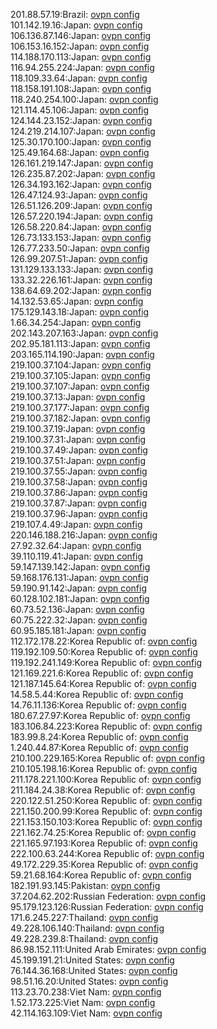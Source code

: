201.88.57.19:Brazil: [ovpn config](vpn/201_88_57_19.ovpn)  
101.142.19.16:Japan: [ovpn config](vpn/101_142_19_16.ovpn)  
106.136.87.146:Japan: [ovpn config](vpn/106_136_87_146.ovpn)  
106.153.16.152:Japan: [ovpn config](vpn/106_153_16_152.ovpn)  
114.188.170.113:Japan: [ovpn config](vpn/114_188_170_113.ovpn)  
116.94.255.224:Japan: [ovpn config](vpn/116_94_255_224.ovpn)  
118.109.33.64:Japan: [ovpn config](vpn/118_109_33_64.ovpn)  
118.158.191.108:Japan: [ovpn config](vpn/118_158_191_108.ovpn)  
118.240.254.100:Japan: [ovpn config](vpn/118_240_254_100.ovpn)  
121.114.45.106:Japan: [ovpn config](vpn/121_114_45_106.ovpn)  
124.144.23.152:Japan: [ovpn config](vpn/124_144_23_152.ovpn)  
124.219.214.107:Japan: [ovpn config](vpn/124_219_214_107.ovpn)  
125.30.170.100:Japan: [ovpn config](vpn/125_30_170_100.ovpn)  
125.49.164.68:Japan: [ovpn config](vpn/125_49_164_68.ovpn)  
126.161.219.147:Japan: [ovpn config](vpn/126_161_219_147.ovpn)  
126.235.87.202:Japan: [ovpn config](vpn/126_235_87_202.ovpn)  
126.34.193.162:Japan: [ovpn config](vpn/126_34_193_162.ovpn)  
126.47.124.93:Japan: [ovpn config](vpn/126_47_124_93.ovpn)  
126.51.126.209:Japan: [ovpn config](vpn/126_51_126_209.ovpn)  
126.57.220.194:Japan: [ovpn config](vpn/126_57_220_194.ovpn)  
126.58.220.84:Japan: [ovpn config](vpn/126_58_220_84.ovpn)  
126.73.133.153:Japan: [ovpn config](vpn/126_73_133_153.ovpn)  
126.77.233.50:Japan: [ovpn config](vpn/126_77_233_50.ovpn)  
126.99.207.51:Japan: [ovpn config](vpn/126_99_207_51.ovpn)  
131.129.133.133:Japan: [ovpn config](vpn/131_129_133_133.ovpn)  
133.32.226.161:Japan: [ovpn config](vpn/133_32_226_161.ovpn)  
138.64.69.202:Japan: [ovpn config](vpn/138_64_69_202.ovpn)  
14.132.53.65:Japan: [ovpn config](vpn/14_132_53_65.ovpn)  
175.129.143.18:Japan: [ovpn config](vpn/175_129_143_18.ovpn)  
1.66.34.254:Japan: [ovpn config](vpn/1_66_34_254.ovpn)  
202.143.207.163:Japan: [ovpn config](vpn/202_143_207_163.ovpn)  
202.95.181.113:Japan: [ovpn config](vpn/202_95_181_113.ovpn)  
203.165.114.190:Japan: [ovpn config](vpn/203_165_114_190.ovpn)  
219.100.37.104:Japan: [ovpn config](vpn/219_100_37_104.ovpn)  
219.100.37.105:Japan: [ovpn config](vpn/219_100_37_105.ovpn)  
219.100.37.107:Japan: [ovpn config](vpn/219_100_37_107.ovpn)  
219.100.37.13:Japan: [ovpn config](vpn/219_100_37_13.ovpn)  
219.100.37.177:Japan: [ovpn config](vpn/219_100_37_177.ovpn)  
219.100.37.182:Japan: [ovpn config](vpn/219_100_37_182.ovpn)  
219.100.37.19:Japan: [ovpn config](vpn/219_100_37_19.ovpn)  
219.100.37.31:Japan: [ovpn config](vpn/219_100_37_31.ovpn)  
219.100.37.49:Japan: [ovpn config](vpn/219_100_37_49.ovpn)  
219.100.37.51:Japan: [ovpn config](vpn/219_100_37_51.ovpn)  
219.100.37.55:Japan: [ovpn config](vpn/219_100_37_55.ovpn)  
219.100.37.58:Japan: [ovpn config](vpn/219_100_37_58.ovpn)  
219.100.37.86:Japan: [ovpn config](vpn/219_100_37_86.ovpn)  
219.100.37.87:Japan: [ovpn config](vpn/219_100_37_87.ovpn)  
219.100.37.96:Japan: [ovpn config](vpn/219_100_37_96.ovpn)  
219.107.4.49:Japan: [ovpn config](vpn/219_107_4_49.ovpn)  
220.146.188.216:Japan: [ovpn config](vpn/220_146_188_216.ovpn)  
27.92.32.64:Japan: [ovpn config](vpn/27_92_32_64.ovpn)  
39.110.119.41:Japan: [ovpn config](vpn/39_110_119_41.ovpn)  
59.147.139.142:Japan: [ovpn config](vpn/59_147_139_142.ovpn)  
59.168.176.131:Japan: [ovpn config](vpn/59_168_176_131.ovpn)  
59.190.91.142:Japan: [ovpn config](vpn/59_190_91_142.ovpn)  
60.128.102.181:Japan: [ovpn config](vpn/60_128_102_181.ovpn)  
60.73.52.136:Japan: [ovpn config](vpn/60_73_52_136.ovpn)  
60.75.222.32:Japan: [ovpn config](vpn/60_75_222_32.ovpn)  
60.95.185.181:Japan: [ovpn config](vpn/60_95_185_181.ovpn)  
112.172.178.22:Korea Republic of: [ovpn config](vpn/112_172_178_22.ovpn)  
119.192.109.50:Korea Republic of: [ovpn config](vpn/119_192_109_50.ovpn)  
119.192.241.149:Korea Republic of: [ovpn config](vpn/119_192_241_149.ovpn)  
121.169.221.6:Korea Republic of: [ovpn config](vpn/121_169_221_6.ovpn)  
121.187.145.64:Korea Republic of: [ovpn config](vpn/121_187_145_64.ovpn)  
14.58.5.44:Korea Republic of: [ovpn config](vpn/14_58_5_44.ovpn)  
14.76.11.136:Korea Republic of: [ovpn config](vpn/14_76_11_136.ovpn)  
180.67.27.97:Korea Republic of: [ovpn config](vpn/180_67_27_97.ovpn)  
183.106.84.223:Korea Republic of: [ovpn config](vpn/183_106_84_223.ovpn)  
183.99.8.24:Korea Republic of: [ovpn config](vpn/183_99_8_24.ovpn)  
1.240.44.87:Korea Republic of: [ovpn config](vpn/1_240_44_87.ovpn)  
210.100.229.165:Korea Republic of: [ovpn config](vpn/210_100_229_165.ovpn)  
210.105.198.16:Korea Republic of: [ovpn config](vpn/210_105_198_16.ovpn)  
211.178.221.100:Korea Republic of: [ovpn config](vpn/211_178_221_100.ovpn)  
211.184.24.38:Korea Republic of: [ovpn config](vpn/211_184_24_38.ovpn)  
220.122.51.250:Korea Republic of: [ovpn config](vpn/220_122_51_250.ovpn)  
221.150.200.99:Korea Republic of: [ovpn config](vpn/221_150_200_99.ovpn)  
221.153.150.103:Korea Republic of: [ovpn config](vpn/221_153_150_103.ovpn)  
221.162.74.25:Korea Republic of: [ovpn config](vpn/221_162_74_25.ovpn)  
221.165.97.193:Korea Republic of: [ovpn config](vpn/221_165_97_193.ovpn)  
222.100.63.244:Korea Republic of: [ovpn config](vpn/222_100_63_244.ovpn)  
49.172.229.35:Korea Republic of: [ovpn config](vpn/49_172_229_35.ovpn)  
59.21.68.164:Korea Republic of: [ovpn config](vpn/59_21_68_164.ovpn)  
182.191.93.145:Pakistan: [ovpn config](vpn/182_191_93_145.ovpn)  
37.204.62.202:Russian Federation: [ovpn config](vpn/37_204_62_202.ovpn)  
95.179.123.126:Russian Federation: [ovpn config](vpn/95_179_123_126.ovpn)  
171.6.245.227:Thailand: [ovpn config](vpn/171_6_245_227.ovpn)  
49.228.106.140:Thailand: [ovpn config](vpn/49_228_106_140.ovpn)  
49.228.239.8:Thailand: [ovpn config](vpn/49_228_239_8.ovpn)  
86.98.152.111:United Arab Emirates: [ovpn config](vpn/86_98_152_111.ovpn)  
45.199.191.21:United States: [ovpn config](vpn/45_199_191_21.ovpn)  
76.144.36.168:United States: [ovpn config](vpn/76_144_36_168.ovpn)  
98.51.16.20:United States: [ovpn config](vpn/98_51_16_20.ovpn)  
113.23.70.238:Viet Nam: [ovpn config](vpn/113_23_70_238.ovpn)  
1.52.173.225:Viet Nam: [ovpn config](vpn/1_52_173_225.ovpn)  
42.114.163.109:Viet Nam: [ovpn config](vpn/42_114_163_109.ovpn)  
